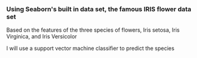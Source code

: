 ### Using Seaborn's built in data set, the famous IRIS flower data set

Based on the features of the three species of flowers, Iris setosa, Iris Virginica, and Iris Versicolor

I will use a support vector machine classifier to predict the species
